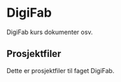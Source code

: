 # DigiFab
 DigiFab kurs dokumenter osv.

 ## Prosjektfiler

 Dette er prosjektfiler til faget DigiFab.
